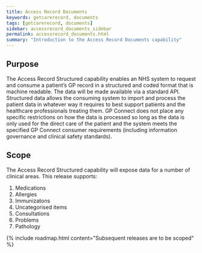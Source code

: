 ```yaml
---
title: Access Record Documents
keywords: getcarerecord, documents
tags: [getcarerecord, documents]
sidebar: accessrecord_documents_sidebar
permalink: accessrecord_documents.html
summary: "Introduction to the Access Record Documents capability"
---
```


## Purpose ##

The Access Record Structured capability enables an NHS system to request and consume a patient’s GP record in a structured and coded format that is machine readable. The data will be made available via a standard API. Structured data allows the consuming system to import and process the patient data in whatever way it requires to best support patients and the healthcare professionals treating them. GP Connect does not place any specific restrictions on how the data is processed so long as the data is only used for the direct care of the patient and the system meets the specified GP Connect consumer requirements (including information governance and clinical safety standards).

## Scope ##

The Access Record Structured capability will expose data for a number of clinical areas. This release supports:

1. Medications
2. Allergies
3. Immunizatons
4. Uncategorised items
5. Consultations
6. Problems
7. Pathology

{% include roadmap.html content="Subsequent releases are to be scoped" %}
